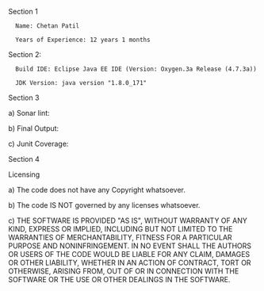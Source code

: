 Section 1

      Name: Chetan Patil

      Years of Experience: 12 years 1 months

 

Section 2:

      Build IDE: Eclipse Java EE IDE (Version: Oxygen.3a Release (4.7.3a))

      JDK Version: java version "1.8.0_171"

 

Section 3

a)          Sonar lint:

b)          Final Output:

c)          Junit Coverage:




Section 4

Licensing

a)         The code does not have any Copyright whatsoever.

b)          The code IS NOT governed by any licenses whatsoever.

c)          THE SOFTWARE IS PROVIDED "AS IS", WITHOUT WARRANTY OF ANY KIND, EXPRESS OR IMPLIED, INCLUDING BUT NOT LIMITED TO THE WARRANTIES OF MERCHANTABILITY, FITNESS FOR A PARTICULAR PURPOSE AND NONINFRINGEMENT. IN NO EVENT SHALL THE AUTHORS OR USERS OF THE CODE WOULD BE LIABLE FOR ANY CLAIM, DAMAGES OR OTHER LIABILITY, WHETHER IN AN ACTION OF CONTRACT, TORT OR OTHERWISE, ARISING FROM, OUT OF OR IN CONNECTION WITH THE SOFTWARE OR THE USE OR OTHER DEALINGS IN THE SOFTWARE.
